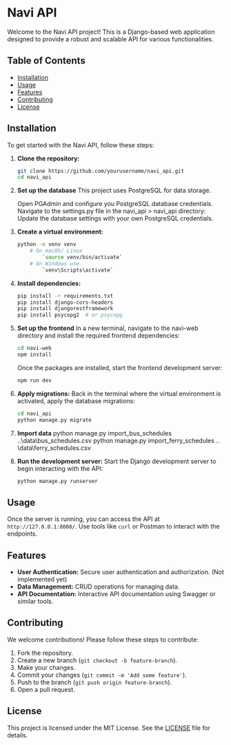 # Navi API

Welcome to the Navi API project! This is a Django-based web application designed to provide a robust and scalable API for various functionalities.

## Table of Contents

- [Installation](#installation)
- [Usage](#usage)
- [Features](#features)
- [Contributing](#contributing)
- [License](#license)

## Installation

To get started with the Navi API, follow these steps:

1. **Clone the repository:**
    ```bash
    git clone https://github.com/yourusername/navi_api.git
    cd navi_api
    ```

2. **Set up the database**
    This project uses PostgreSQL for data storage.

    Open PGAdmin and configure you PostgreSQL database credentials. Navigate to the settings.py file in the navi_api > navi_api directory:
    Update the database settings with your own PostgreSQL credentials.

3. **Create a virtual environment:**
    ```bash
    python -m venv venv
        # On macOS/ Linux 
            `source venv/bin/activate` 
        # On Windows use 
            `venv\Scripts\activate`
    ```

4. **Install dependencies:**
    ```bash
    pip install -r requirements.txt
    pip install django-cors-headers
    pip install djangorestframework
    pip install psycopg2  # or psycopg

    ```

5. **Set up the frontend**
    In a new terminal, navigate to the navi-web directory and install the required frontend dependencies:

    ```bash
    cd navi-web
    npm install
    ```
    
    Once the packages are installed, start the frontend development server:

    ```bash
    npm run dev
    ```

6. **Apply migrations:**
    Back in the terminal where the virtual environment is activated, apply the database migrations:

    ```bash
    cd navi_api
    python manage.py migrate
    ```
7. **Import data**
    python manage.py import_bus_schedules ..\\data\bus_schedules.csv
    python manage.py import_ferry_schedules .. \data\ferry_schedules.csv

8. **Run the development server:**
    Start the Django development server to begin interacting with the API:

    ```bash
    python manage.py runserver
    ```

## Usage

Once the server is running, you can access the API at `http://127.0.0.1:8000/`. Use tools like `curl` or Postman to interact with the endpoints.

## Features

- **User Authentication:** Secure user authentication and authorization. (Not implemented yet)
- **Data Management:** CRUD operations for managing data.
- **API Documentation:** Interactive API documentation using Swagger or similar tools.

## Contributing

We welcome contributions! Please follow these steps to contribute:

1. Fork the repository.
2. Create a new branch (`git checkout -b feature-branch`).
3. Make your changes.
4. Commit your changes (`git commit -m 'Add some feature'`).
5. Push to the branch (`git push origin feature-branch`).
6. Open a pull request.

## License

This project is licensed under the MIT License. See the [LICENSE](LICENSE) file for details.
